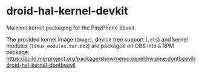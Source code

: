 # droid-hal-kernel-devkit
Mainline kernel packaging for the PinePhone devkit.

The provided kernel image (`Image`), device tree support (`.dts`) and kernel modules (`linux_modules.tar.bz2`) are packaged on OBS into a RPM package: https://build.merproject.org/package/show/nemo:devel:hw:pine:dontbeevil/droid-hal-kernel-dontbeevil
